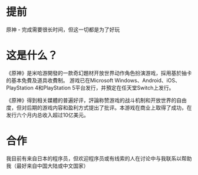 # 提前
原神 - 完成需要很长时间，但这一切都是为了好玩

# 这是什么？

《原神》是米哈游開發的一款奇幻題材开放世界动作角色扮演游戏，採用基於抽卡的基本免費及道具收費制。
游戏已在Microsoft Windows、Android、iOS、PlayStation 4和PlayStation 5平台发行，并預定在任天堂Switch上发行。

《原神》得到相关媒體的普遍好评，評論称赞游戏的战斗机制和开放世界的自由度，但对后期的游戏内容和盈利方式提出了批评。本游戏在商业上取得了成功，在发行六个月内总收入超过10亿美元。

# 合作
我目前有来自日本的程序员，但欢迎程序员或有线索的人在讨论中与我联系以帮助我（最好来自中国大陆或中文国家）
